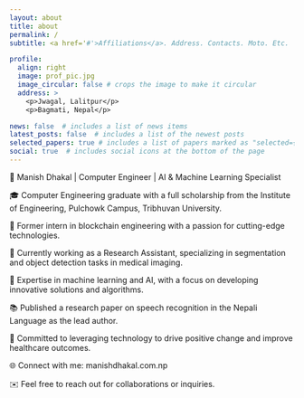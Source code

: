 ```yaml
---
layout: about
title: about
permalink: /
subtitle: <a href='#'>Affiliations</a>. Address. Contacts. Moto. Etc.

profile:
  align: right
  image: prof_pic.jpg
  image_circular: false # crops the image to make it circular
  address: >
    <p>Jwagal, Lalitpur</p>
    <p>Bagmati, Nepal</p>

news: false  # includes a list of news items
latest_posts: false  # includes a list of the newest posts
selected_papers: true # includes a list of papers marked as "selected={true}"
social: true  # includes social icons at the bottom of the page
---
```


👋 Manish Dhakal | Computer Engineer | AI & Machine Learning Specialist

🎓 Computer Engineering graduate with a full scholarship from the Institute of Engineering, Pulchowk Campus, Tribhuvan University.

💼 Former intern in blockchain engineering with a passion for cutting-edge technologies.

🔬 Currently working as a Research Assistant, specializing in segmentation and object detection tasks in medical imaging.

🧠 Expertise in machine learning and AI, with a focus on developing innovative solutions and algorithms.

📚 Published a research paper on speech recognition in the Nepali Language as the lead author.

🌟 Committed to leveraging technology to drive positive change and improve healthcare outcomes.

🌐 Connect with me: manishdhakal.com.np

✉️ Feel free to reach out for collaborations or inquiries.
